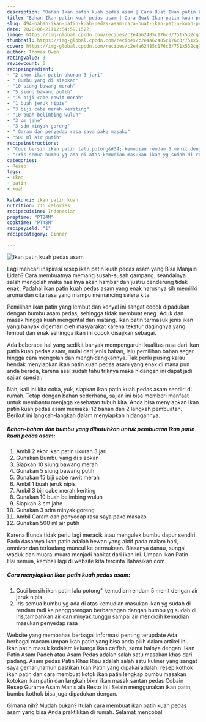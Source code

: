 ```yaml
---
description: "Bahan Ikan patin kuah pedas asam | Cara Buat Ikan patin kuah pedas asam Yang Menggugah Selera"
title: "Bahan Ikan patin kuah pedas asam | Cara Buat Ikan patin kuah pedas asam Yang Menggugah Selera"
slug: 494-bahan-ikan-patin-kuah-pedas-asam-cara-buat-ikan-patin-kuah-pedas-asam-yang-menggugah-selera
date: 2020-06-21T12:54:59.152Z
image: https://img-global.cpcdn.com/recipes/c2e4a62485c176c3/751x532cq70/ikan-patin-kuah-pedas-asam-foto-resep-utama.jpg
thumbnail: https://img-global.cpcdn.com/recipes/c2e4a62485c176c3/751x532cq70/ikan-patin-kuah-pedas-asam-foto-resep-utama.jpg
cover: https://img-global.cpcdn.com/recipes/c2e4a62485c176c3/751x532cq70/ikan-patin-kuah-pedas-asam-foto-resep-utama.jpg
author: Thomas Owen
ratingvalue: 3
reviewcount: 6
recipeingredient:
- "2 ekor ikan patin ukuran 3 jari"
- " Bumbu yang di siapkan"
- "10 siung bawang merah"
- "5 siung bawang putih"
- "15 biji cabe rawit merah"
- "1 buah jeruk nipis"
- "3 biji cabe merah keriting"
- "10 buah belimbing wuluh"
- "3 cm jahe"
- "3 sdm minyak goreng"
- " Garam dan penyedap rasa saya pake masako"
- "500 ml air putih"
recipeinstructions:
- "Cuci bersih ikan patin lalu potong&#34; kemudian rendam 5 menit dengan air jeruk nipis"
- "Iris semua bumbu yg ada di atas kemudian masukan ikan yg sudah di rendam tadi ke penggorengan berbarengan dengan bumbu yg sudah di iris,tambahkan air dan minyak tunggu sampai air mendidih kemudian masukan penyedap rasa"
categories:
- Resep
tags:
- ikan
- patin
- kuah

katakunci: ikan patin kuah 
nutrition: 216 calories
recipecuisine: Indonesian
preptime: "PT24M"
cooktime: "PT48M"
recipeyield: "1"
recipecategory: Dinner

---
```



![Ikan patin kuah pedas asam](https://img-global.cpcdn.com/recipes/c2e4a62485c176c3/751x532cq70/ikan-patin-kuah-pedas-asam-foto-resep-utama.jpg)

Lagi mencari inspirasi resep ikan patin kuah pedas asam yang Bisa Manjain Lidah? Cara membuatnya memang susah-susah gampang. seandainya salah mengolah maka hasilnya akan hambar dan justru cenderung tidak enak. Padahal ikan patin kuah pedas asam yang enak harusnya sih memiliki aroma dan cita rasa yang mampu memancing selera kita.

Pemilihan ikan patin yang lembut dan kenyal ini sangat cocok dipadukan dengan bumbu asam pedas, sehingga tidak membuat eneg. Aduk dan masak hingga kuah mengental dan matang. Ikan patin termasuk jenis ikan yang banyak digemari oleh masyarakat karena tekstur dagingnya yang lembut dan enak sehingga ikan ini cocok disajikan sebagai.

Ada beberapa hal yang sedikit banyak mempengaruhi kualitas rasa dari ikan patin kuah pedas asam, mulai dari jenis bahan, lalu pemilihan bahan segar hingga cara mengolah dan menghidangkannya. Tak perlu pusing kalau hendak menyiapkan ikan patin kuah pedas asam yang enak di mana pun anda berada, karena asal sudah tahu triknya maka hidangan ini dapat jadi sajian spesial.


Nah, kali ini kita coba, yuk, siapkan ikan patin kuah pedas asam sendiri di rumah. Tetap dengan bahan sederhana, sajian ini bisa memberi manfaat untuk membantu menjaga kesehatan tubuh kita. Anda bisa menyiapkan Ikan patin kuah pedas asam memakai 12 bahan dan 2 langkah pembuatan. Berikut ini langkah-langkah dalam menyiapkan hidangannya.

<!--inarticleads1-->

##### Bahan-bahan dan bumbu yang dibutuhkan untuk pembuatan Ikan patin kuah pedas asam:

1. Ambil 2 ekor ikan patin ukuran 3 jari
1. Gunakan  Bumbu yang di siapkan
1. Siapkan 10 siung bawang merah
1. Gunakan 5 siung bawang putih
1. Gunakan 15 biji cabe rawit merah
1. Ambil 1 buah jeruk nipis
1. Ambil 3 biji cabe merah keriting
1. Gunakan 10 buah belimbing wuluh
1. Siapkan 3 cm jahe
1. Gunakan 3 sdm minyak goreng
1. Ambil  Garam dan penyedap rasa saya pake masako
1. Gunakan 500 ml air putih


Karena Bunda tidak perlu lagi meracik atau mengulek bumbu dapur sendiri. Pada dasarnya ikan patin adalah hewan yang aktif pada malam hari, omnivor dan terkadang muncul ke permukaan. Biasanya danau, sungai, waduk dan muara-muara menjadi habitat dari ikan ini. Umpan Ikan Patin - Hai semua, kembali lagi di website kita tercinta Bahasikan.com. 

<!--inarticleads2-->

##### Cara menyiapkan Ikan patin kuah pedas asam:

1. Cuci bersih ikan patin lalu potong&#34; kemudian rendam 5 menit dengan air jeruk nipis
1. Iris semua bumbu yg ada di atas kemudian masukan ikan yg sudah di rendam tadi ke penggorengan berbarengan dengan bumbu yg sudah di iris,tambahkan air dan minyak tunggu sampai air mendidih kemudian masukan penyedap rasa


Website yang membahas berbagai informasi penting terupdate Ada berbagai macam umpan ikan patin yang bisa anda pilih dalam artikel ini. Ikan patin masuk kedalam keluarga ikan catfish, sama halnya dengan. Ikan Patin Asam Padeh atau Asam Pedas adalah salah satu masakan khas dari padang. Asam pedas Patin Khas Riau adalah salah satu kuliner yang sangat saya gemari,namun pastikan Ikan Patin yang dipakai adalah. resep kothok ikan patin dan cara membuat kotok ikan patin lengkap bumbu masakan kotokan ikan patin dan langkah bikin ikan masak santan pedas Cobain Resep Gurame Asam Manis ala Resto Ini! Selain menggunakan ikan patin, bumbu kothok bisa juga dipadukan dengan. 

Gimana nih? Mudah bukan? Itulah cara membuat ikan patin kuah pedas asam yang bisa Anda praktikkan di rumah. Selamat mencoba!
